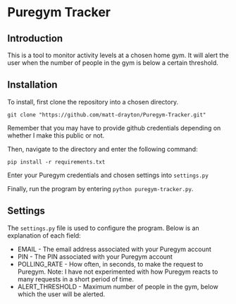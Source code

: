 # Puregym Tracker
## Introduction 
This is a tool to monitor activity levels at a chosen home gym. It will alert the user when the number of people in the gym is below a certain threshold. 
## Installation
To install, first clone the repository into a chosen directory.

    git clone "https://github.com/matt-drayton/Puregym-Tracker.git"
Remember that you may have to provide github credentials depending on whether I make this public or not.

Then, navigate to the directory and enter the following command:

    pip install -r requirements.txt

Enter your Puregym credentials and chosen settings into `settings.py`

Finally, run the program by entering `python puregym-tracker.py`.

## Settings
The `settings.py` file is used to configure the program. Below is an explanation of each field:

 - EMAIL - The email address associated with your Puregym account
 - PIN - The PIN associated with your Puregym account
 - POLLING_RATE - How often, in seconds, to make the request to Puregym. Note: I have not experimented with how Puregym reacts to many requests in a short period of time.
 - ALERT_THRESHOLD - Maximum number of people in the gym, below which the user will be alerted.
